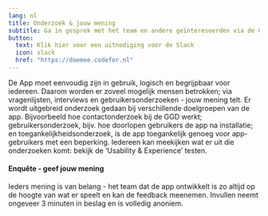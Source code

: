 ```yaml
---
lang: nl
title: Onderzoek & jouw mening
subtitle: Ga in gesprek met het team en andere geïntereseerden via de CodeForNL Slack community
button:
  text: Klik hier voor een uitnodiging voor de Slack
  icon: slack
  href: "https://doemee.codefor.nl"
---
```


De App moet eenvoudig zijn in gebruik, logisch en begrijpbaar voor iedereen.
Daarom worden er zoveel mogelijk mensen betrokken; via vragenlijsten,
interviews en gebruikersonderzoeken - jouw mening telt. Er wordt uitgebreid
onderzoek gedaan bij verschillende doelgroepen van de app. Bijvoorbeeld hoe
contactonderzoek bij de GGD werkt; gebruikersonderzoek, bijv. hoe doorlopen
gebruikers de app na installatie; en toegankelijkheidsonderzoek, is de app
toegankelijk genoeg voor app-gebruikers met een beperking. Iedereen kan
meekijken wat er uit die onderzoeken komt: bekijk de ‘Usability & Experience’
testen. 

#### Enquête - geef jouw mening

Ieders mening is van belang - het team dat
de app ontwikkelt is zo altijd op de hoogte van wat er speelt en kan de
feedback meenemen. Invullen neemt ongeveer 3 minuten in beslag en is volledig
anoniem.